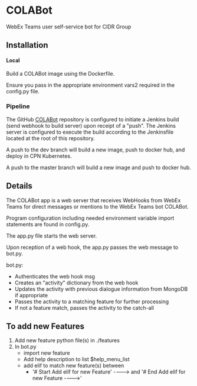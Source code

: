 # COLABot
WebEx Teams user self-service bot for CIDR Group

## Installation
#### Local
Build a COLABot image using the Dockerfile.

Ensure you pass in the appropriate environment vars2 required in the config.py file.


### Pipeline
The GitHub [COLABot](https://github.com/ciscops/colabot) repository is configured to initiate a Jenkins build 
(send webhook to build server) upon receipt of a "push". The Jenkins server is configured to execute the build according
 to the Jenkinsfile located at the root of this repository. 


A push to the dev branch will build a new image, push to docker hub, and deploy in CPN Kubernetes.


A push to the master branch will build a new image and push to docker hub. 

## Details
The COLABot app is a web server that receives WebHooks from WebEx Teams for direct messages or mentions to the WebEx Teams
bot COLABot. 

Program configuration including needed environment variable import statements are found in config.py.

The app.py file starts the web server.

Upon reception of a web hook, the app.py passes the web message to bot.py.

bot.py:
  - Authenticates the web hook msg
  - Creates an "activity" dictionary from the web hook
  - Updates the activity with previous dialogue information from MongoDB if appropriate
  - Passes the activity to a matching feature for further processing
  - If not a feature match, passes the activity to the catch-all

## To add new Features
1. Add new feature python file(s) in ./features
2. In bot.py
    - import new feature
    - Add help description to list $help_menu_list 
    - add elif to match new feature(s) between
        - '# Start Add elif for new Feature' ----> and '# End Add elif for new Feature ---->'
